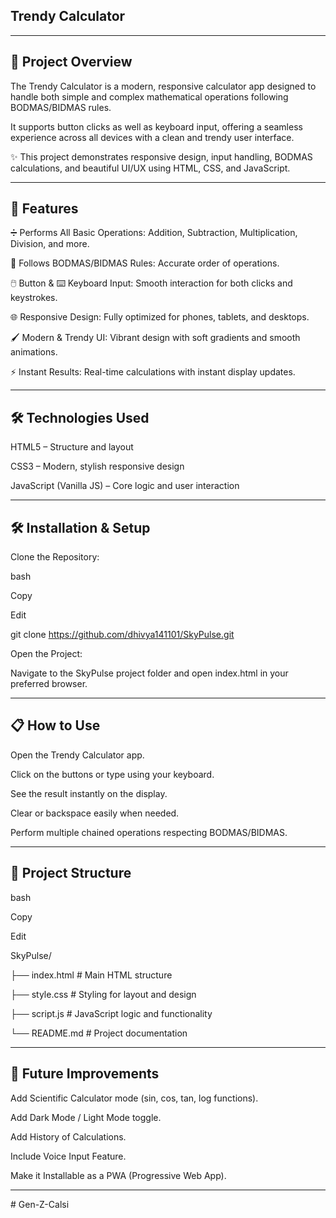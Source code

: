## Trendy Calculator

---

## 📖 Project Overview

The Trendy Calculator is a modern, responsive calculator app designed to handle both simple and complex mathematical operations following BODMAS/BIDMAS rules.

It supports button clicks as well as keyboard input, offering a seamless experience across all devices with a clean and trendy user interface.

✨ This project demonstrates responsive design, input handling, BODMAS calculations, and beautiful UI/UX using HTML, CSS, and JavaScript.

---

## 🎯 Features

➗ Performs All Basic Operations: Addition, Subtraction, Multiplication, Division, and more.

📐 Follows BODMAS/BIDMAS Rules: Accurate order of operations.

🖱️ Button & ⌨️ Keyboard Input: Smooth interaction for both clicks and keystrokes.

🌐 Responsive Design: Fully optimized for phones, tablets, and desktops.

🖌️ Modern & Trendy UI: Vibrant design with soft gradients and smooth animations.

⚡ Instant Results: Real-time calculations with instant display updates.

---

## 🛠️ Technologies Used

HTML5 – Structure and layout

CSS3 – Modern, stylish responsive design

JavaScript (Vanilla JS) – Core logic and user interaction

---

## 🛠️ Installation & Setup

Clone the Repository:

bash

Copy

Edit

git clone https://github.com/dhivya141101/SkyPulse.git

Open the Project:

Navigate to the SkyPulse project folder and open index.html in your preferred browser.

---

## 📋 How to Use

Open the Trendy Calculator app.

Click on the buttons or type using your keyboard.

See the result instantly on the display.

Clear or backspace easily when needed.

Perform multiple chained operations respecting BODMAS/BIDMAS.

---

## 📂 Project Structure

bash

Copy

Edit

SkyPulse/

├── index.html        # Main HTML structure

├── style.css         # Styling for layout and design

├── script.js         # JavaScript logic and functionality

└── README.md         # Project documentation

---

## 🚀 Future Improvements

Add Scientific Calculator mode (sin, cos, tan, log functions).

Add Dark Mode / Light Mode toggle.

Add History of Calculations.

Include Voice Input Feature.

Make it Installable as a PWA (Progressive Web App).

---
#   G e n - Z - C a l s i 
 
 

